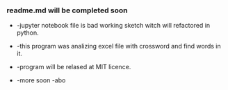 ### readme.md will be completed soon

- -jupyter notebook file is bad working sketch witch will refactored in python.
- -this program was analizing excel file with crossword and find words in it.
- -program will be relased at MIT licence.

- -more soon -abo
